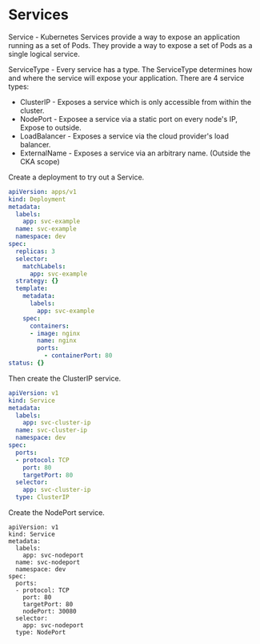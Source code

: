 # Services

Service - Kubernetes Services provide a way to expose an application running as a set of Pods. 
They provide a way to expose a set of Pods as a single logical service.

ServiceType - Every service has a type. The ServiceType determines how and where the service will expose your application. There are 4 service types:
* ClusterIP - Exposes a service which is only accessible from within the cluster.
* NodePort - Exposee a service via a static port on every node's IP, Expose to outside.
* LoadBalancer - Exposes a service via the cloud provider's load balancer.
* ExternalName - Exposes a service via an arbitrary name. (Outside the CKA scope)

Create a deployment to try out a Service.

```yaml
apiVersion: apps/v1
kind: Deployment
metadata:
  labels:
    app: svc-example
  name: svc-example
  namespace: dev
spec:
  replicas: 3
  selector:
    matchLabels:
      app: svc-example
  strategy: {}
  template:
    metadata:
      labels:
        app: svc-example
    spec:
      containers:
      - image: nginx
        name: nginx
        ports:
          - containerPort: 80
status: {}
```

Then create the ClusterIP service.

```yaml
apiVersion: v1
kind: Service
metadata:
  labels:
    app: svc-cluster-ip
  name: svc-cluster-ip
  namespace: dev
spec:
  ports:
  - protocol: TCP
    port: 80
    targetPort: 80
  selector:
    app: svc-cluster-ip
  type: ClusterIP
```


Create the NodePort service.
```
apiVersion: v1
kind: Service
metadata:
  labels:
    app: svc-nodeport
  name: svc-nodeport
  namespace: dev
spec:
  ports:
  - protocol: TCP
    port: 80
    targetPort: 80
    nodePort: 30080
  selector:
    app: svc-nodeport
  type: NodePort
```